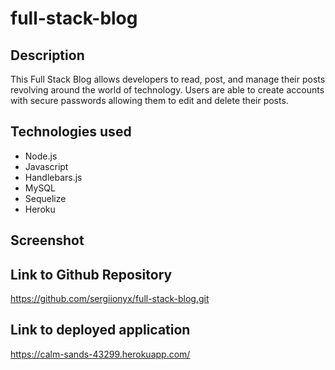 # full-stack-blog

## Description
This Full Stack Blog allows developers to read, post, and manage their posts revolving around the 
world of technology. Users are able to create accounts with secure passwords allowing them to edit 
and delete their posts.

## Technologies used
- Node.js
- Javascript
- Handlebars.js
- MySQL
- Sequelize
- Heroku

## Screenshot

## Link to Github Repository
https://github.com/sergiionyx/full-stack-blog.git 

## Link to deployed application
https://calm-sands-43299.herokuapp.com/
